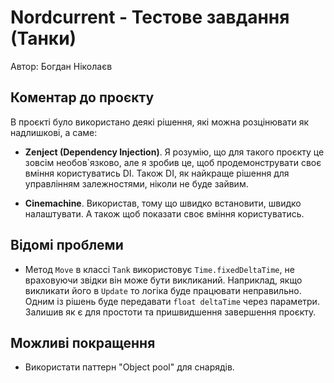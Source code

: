 # Nordcurrent - Тестове завдання (Танки)

Автор: Богдан Ніколаєв

## Коментар до проєкту

В проєкті було використано деякі рішення, які можна розцінювати як надлишкові, а саме:

- **Zenject (Dependency Injection)**. Я розумію, що для такого проєкту це зовсім необов`язково, але я зробив це, щоб продемонструвати своє вміння користуватись DI. Також DI, як найкраще рішення для управлінням залежностями, ніколи не буде зайвим.

- **Сinemachine**. Використав, тому що швидко встановити, швидко налаштувати. А також щоб показати своє вміння користуватись.

## Відомі проблеми

- Метод `Move` в классі `Tank` використовує `Time.fixedDeltaTime`, не враховуючи звідки він може бути викликаний. Наприклад, якщо викликати його в `Update` то логіка буде працювати неправильно. Одним із рішень буде передавати `float deltaTime` через параметри. Залишив як є для простоти та пришвидшення завершення проєкту.

## Можливі покращення

- Використати паттерн "Object pool" для снарядів.
